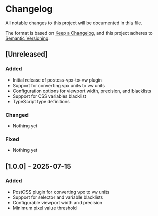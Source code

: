 # Changelog

All notable changes to this project will be documented in this file.

The format is based on [Keep a Changelog](https://keepachangelog.com/en/1.0.0/),
and this project adheres to [Semantic Versioning](https://semver.org/spec/v2.0.0.html).

## [Unreleased]

### Added
- Initial release of postcss-vpx-to-vw plugin
- Support for converting vpx units to vw units
- Configuration options for viewport width, precision, and blacklists
- Support for CSS variables blacklist
- TypeScript type definitions

### Changed
- Nothing yet

### Fixed
- Nothing yet

## [1.0.0] - 2025-07-15

### Added
- PostCSS plugin for converting vpx to vw units
- Support for selector and variable blacklists
- Configurable viewport width and precision
- Minimum pixel value threshold
